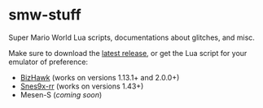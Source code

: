 # smw-stuff
Super Mario World Lua scripts, documentations about glitches, and misc.

Make sure to download the [latest release](https://github.com/brunovalads/smw-stuff/releases/latest), or get the Lua script for your emulator of preference:
- [BizHawk](https://github.com/brunovalads/smw-stuff/blob/master/SMW-BizHawk.lua) (works on versions 1.13.1+ and 2.0.0+)
- [Snes9x-rr](https://github.com/brunovalads/smw-stuff/blob/master/SMW-Utils-Script-Snes9x.lua) (works on versions 1.43+)
- Mesen-S (_coming soon_)
